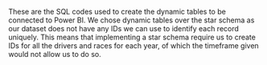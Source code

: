 These are the SQL codes used to create the dynamic tables to be connected to Power BI. We chose dynamic tables over the star schema as our dataset does not have any IDs we can use to identify each record uniquely. This means that implementing a star schema require us to create IDs for all the drivers and races for each year, of which the timeframe given would not allow us to do so.
